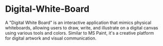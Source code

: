 # Digital-White-Board
A "Digital White Board" is an interactive application that mimics physical whiteboards, allowing users to draw, write, and illustrate on a digital canvas using various tools and colors. Similar to MS Paint, it's a creative platform for digital artwork and visual communication.

